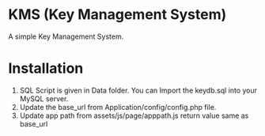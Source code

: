 KMS (Key Management System)
=============================
A simple Key Management System.


Installation
================================
1. SQL Script is given in Data folder. You can Import the keydb.sql into your MySQL server. 
2. Update the base_url from Application/config/config.php file.
3. Update app path from assets/js/page/apppath.js return value same as base_url

